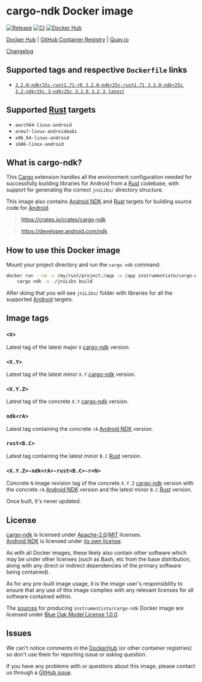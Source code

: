 cargo-ndk Docker image
======================

[![Release](https://img.shields.io/github/v/release/instrumentisto/cargo-ndk-docker-image "Release")](https://github.com/instrumentisto/cargo-ndk-docker-image/releases)
[![CI](https://github.com/instrumentisto/cargo-ndk-docker-image/workflows/CI/badge.svg?branch=main "CI")](https://github.com/instrumentisto/cargo-ndk-docker-image/actions?query=workflow%3ACI+branch%3Amain)
[![Docker Hub](https://img.shields.io/docker/pulls/instrumentisto/cargo-ndk?label=Docker%20Hub%20pulls "Docker Hub pulls")](https://hub.docker.com/r/instrumentisto/cargo-ndk)

[Docker Hub](https://hub.docker.com/r/instrumentisto/cargo-ndk)
| [GitHub Container Registry](https://github.com/orgs/instrumentisto/packages/container/package/cargo-ndk)
| [Quay.io](https://quay.io/repository/instrumentisto/cargo-ndk)

[Changelog](https://github.com/instrumentisto/cargo-ndk-docker-image/blob/main/CHANGELOG.md)




## Supported tags and respective `Dockerfile` links

- [`3.2.0-ndkr25c-rust1.71-r0`, `3.2.0-ndkr25c-rust1.71`, `3.2.0-ndkr25c`, `3.2-ndkr25c`, `3-ndkr25c`, `3.2.0`, `3.2`, `3`, `latest`][101]




## Supported [Rust] targets

- `aarch64-linux-android`
- `armv7-linux-androideabi`
- `x86_64-linux-android`
- `i686-linux-android`




## What is cargo-ndk?

This [Cargo] extension handles all the environment configuration needed for successfully building libraries for Android from a [Rust] codebase, with support for generating the correct `jniLibs/` directory structure.

This image also contains [Android NDK] and [Rust] targets for building source code for [Android].

> https://crates.io/crates/cargo-ndk

> https://developer.android.com/ndk




## How to use this Docker image

Mount your project directory and run the `cargo ndk` command:
```bash
docker run --rm -v /my/rust/project:/app -w /app instrumentisto/cargo-ndk \
    cargo ndk -o ./jniLibs build
```

After doing that you will see `jniLibs/` folder with libraries for all the supported [Android] targets.




## Image tags


### `<X>`

Latest tag of the latest major `X` [cargo-ndk] version.


### `<X.Y>`

Latest tag of the latest minor `X.Y` [cargo-ndk] version.


### `<X.Y.Z>`

Latest tag of the concrete `X.Y` [cargo-ndk] version.


### `ndk<rA>`

Latest tag containing the concrete `rA` [Android NDK] version.


### `rust<B.C>`

Latest tag containing the latest minor `B.C` [Rust] version.


### `<X.Y.Z>-ndk<rA>-rust<B.C>-r<N>`

Concrete `N` image revision tag of the concrete `X.Y.Z` [cargo-ndk] version with the concrete `rA` [Android NDK] version and the latest minor `B.C` [Rust] version.

Once built, it's never updated.




## License

[cargo-ndk] is licensed under [Apache-2.0][5]/[MIT][6] licenses.  
[Android NDK] is licensed under [its own license][4].

As with all Docker images, these likely also contain other software which may be under other licenses (such as Bash, etc from the base distribution, along with any direct or indirect dependencies of the primary software being contained).

As for any pre-built image usage, it is the image user's responsibility to ensure that any use of this image complies with any relevant licenses for all software contained within.

The [sources][3] for producing `instrumentisto/cargo-ndk` Docker image are licensed under [Blue Oak Model License 1.0.0][2].




## Issues

We can't notice comments in the [DockerHub] (or other container registries) so don't use them for reporting issue or asking question.

If you have any problems with or questions about this image, please contact us through a [GitHub issue][1].




[Android]: https://www.android.com
[Android NDK]: https://developer.android.com/ndk
[Apache-2.0]: https://choosealicense.com/licenses/apache-2.0
[Cargo]: https://doc.rust-lang.org/cargo
[cargo-ndk]: https://crates.io/crates/cargo-ndk
[DockerHub]: https://hub.docker.com
[MIT]: https://choosealicense.com/licenses/mit
[Rust]: https://www.rust-lang.org

[1]: https://github.com/instrumentisto/cargo-ndk-docker-image/issues
[2]: https://github.com/instrumentisto/cargo-ndk-docker-image/blob/main/LICENSE.md
[3]: https://github.com/instrumentisto/cargo-ndk-docker-image
[4]: https://developer.android.com/studio/terms
[5]: https://github.com/bbqsrc/cargo-ndk/blob/main/LICENSE-APACHE
[6]: https://github.com/bbqsrc/cargo-ndk/blob/main/LICENSE-MIT

[101]: https://github.com/instrumentisto/cargo-ndk-docker-image/blob/main/Dockerfile
